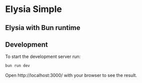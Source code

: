 # Elysia Simple

## Elysia with Bun runtime

## Development
To start the development server run:
```bash
bun run dev
```

Open http://localhost:3000/ with your browser to see the result.
